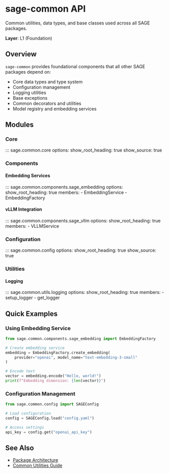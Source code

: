 # sage-common API

Common utilities, data types, and base classes used across all SAGE packages.

**Layer**: L1 (Foundation)

## Overview

`sage-common` provides foundational components that all other SAGE packages depend on:

- Core data types and type system
- Configuration management
- Logging utilities
- Base exceptions
- Common decorators and utilities
- Model registry and embedding services

## Modules

### Core

::: sage.common.core options: show_root_heading: true show_source: true

### Components

#### Embedding Services

::: sage.common.components.sage_embedding options: show_root_heading: true members: -
EmbeddingService - EmbeddingFactory

#### vLLM Integration

::: sage.common.components.sage_vllm options: show_root_heading: true members: - VLLMService

### Configuration

::: sage.common.config options: show_root_heading: true show_source: true

### Utilities

#### Logging

::: sage.common.utils.logging options: show_root_heading: true members: - setup_logger - get_logger

## Quick Examples

### Using Embedding Service

```python
from sage.common.components.sage_embedding import EmbeddingFactory

# Create embedding service
embedding = EmbeddingFactory.create_embedding(
    provider="openai", model_name="text-embedding-3-small"
)

# Encode text
vector = embedding.encode("Hello, world!")
print(f"Embedding dimension: {len(vector)}")
```

### Configuration Management

```python
from sage.common.config import SAGEConfig

# Load configuration
config = SAGEConfig.load("config.yaml")

# Access settings
api_key = config.get("openai_api_key")
```

## See Also

- [Package Architecture](../../concepts/architecture/package-structure.md)
- [Common Utilities Guide](../../guides/packages/sage-common/overview.md)
